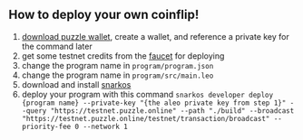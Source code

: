 ## How to deploy your own coinflip!

1. [download puzzle wallet](https://puzzle.online), create a wallet, and reference a private key for the command later
2. get some testnet credits from the [faucet](https://dev.puzzle.online/faucet) for deploying
3. change the program name in `program/program.json`
4. change the program name in `program/src/main.leo`
5. download and install [snarkos](https://github.com/aleonet/snarkos)
6. deploy your program with this command `snarkos developer deploy {program name} --private-key "{the aleo private key from step 1}" --query "https://testnet.puzzle.online" --path "./build" --broadcast "https://testnet.puzzle.online/testnet/transaction/broadcast" --priority-fee 0 --network 1`